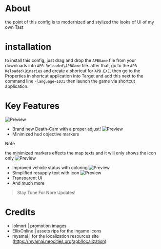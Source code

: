 # About
the point of this config is to modernized and stylized the looks of UI of my own Tast

# installation
to install this config, just drag and drop the `APBGame` file from your downloads into `APB Reloaded\APBGame` file.
after that, go to the `APB Reloaded\Binaries` and create a shortcut for `APB.EXE`, then go to the Properties in shortcut application into Target and add this next to the command line `-language=1031` then launch the game via shortcut application.

# Key Features
![Preview](https://i.imgur.com/tStLna4.jpeg)
- Brand new Death-Cam with a proper adjust!
![Preview](https://i.imgur.com/5QJDm0R.png)
- Minimized hud objective markers
>[!NOTE]
>the minimized markers effects the map texts and it will only shows the icon only
![Preview](https://i.imgur.com/601GOW4.png)
- Improved vehicle status with coloring
![Preview](https://i.imgur.com/2nTlp4C.jpeg)
- Simplified resupply text with icon
![Preview](https://i.imgur.com/qBcz5iG.jpeg)
- Transparent UI
- And much more

> Stay Tune For Nore Updates!

# Credits
- lolmort       | promotion images
- EllixOnline   | assets rips for the ingame icons
- myamai        | for the localization resources site (https://myamai.neocities.org/apb/localization)


